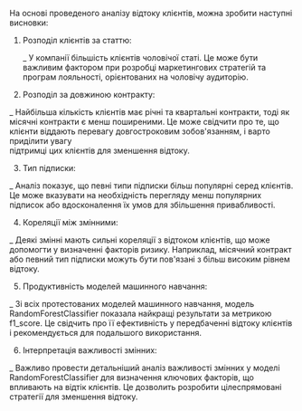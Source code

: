 На основі проведеного аналізу відтоку клієнтів, можна зробити наступні висновки:

1. Розподіл клієнтів за статтю:
 
   _ У компанії більшість клієнтів чоловічої статі. Це може бути важливим фактором при розробці маркетингових стратегій та програм лояльності, орієнтованих на чоловічу аудиторію.
   
2. Розподіл за довжиною контракту:

  _ Найбільша кількість клієнтів має річні та квартальні контракти, тоді як місячні контракти є менш поширеними. Це може свідчити про те, що клієнти віддають перевагу довгостроковим зобов'язанням, і варто приділити увагу     
підтримці цих клієнтів для зменшення відтоку.

3. Тип підписки:

  _ Аналіз показує, що певні типи підписки більш популярні серед клієнтів. Це може вказувати на необхідність перегляду менш популярних підписок або вдосконалення їх умов для збільшення привабливості.

4. Кореляції між змінними:

  _ Деякі змінні мають сильні кореляції з відтоком клієнтів, що може допомогти у визначенні факторів ризику. Наприклад, місячний контракт або певний тип підписки можуть бути пов'язані з більш високим рівнем відтоку.

5. Продуктивність моделей машинного навчання:

  _ Зі всіх протестованих моделей машинного навчання, модель RandomForestClassifier показала найкращі результати за метрикою f1_score. Це свідчить про її ефективність у передбаченні відтоку клієнтів і рекомендується для подальшого використання.
  
6. Інтерпретація важливості змінних:

  _ Важливо провести детальніший аналіз важливості змінних у моделі RandomForestClassifier для визначення ключових факторів, що впливають на відтік клієнтів. Це дозволить розробити цілеспрямовані стратегії для зменшення відтоку.
